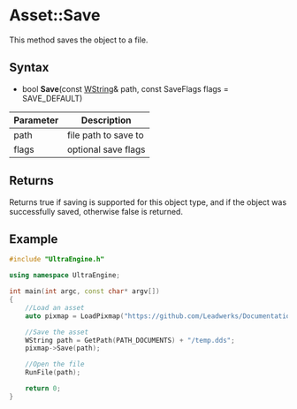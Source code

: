 # Asset::Save

This method saves the object to a file.

## Syntax

- bool **Save**(const [WString](WString.md)& path, const SaveFlags flags = SAVE_DEFAULT)

| Parameter | Description |
|-|-|
|path| file path to save to |
|flags| optional save flags |

## Returns

Returns true if saving is supported for this object type, and if the object was successfully saved, otherwise false is returned.

## Example

```c++
#include "UltraEngine.h"

using namespace UltraEngine;

int main(int argc, const char* argv[])
{
	//Load an asset
	auto pixmap = LoadPixmap("https://github.com/Leadwerks/Documentation/raw/master/Assets/Materials/Brick/brickwall01.dds");

	//Save the asset
	WString path = GetPath(PATH_DOCUMENTS) + "/temp.dds";
	pixmap->Save(path);

	//Open the file
	RunFile(path);

	return 0;
}
```
